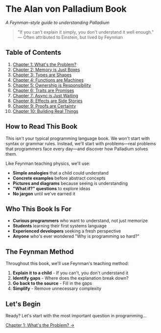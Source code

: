 # The Alan von Palladium Book

*A Feynman-style guide to understanding Palladium*

> "If you can't explain it simply, you don't understand it well enough."  
> — Often attributed to Einstein, but lived by Feynman

## Table of Contents

1. [Chapter 1: What's the Problem?](chapter_1_the_problem.md)
2. [Chapter 2: Memory is Just Boxes](chapter_2_memory.md)
3. [Chapter 3: Types are Shapes](chapter_3_types.md)
4. [Chapter 4: Functions are Machines](chapter_4_functions.md)
5. [Chapter 5: Ownership is Responsibility](chapter_5_ownership.md)
6. [Chapter 6: Traits are Promises](chapter_6_traits.md)
7. [Chapter 7: Async is Just Waiting](chapter_7_async.md)
8. [Chapter 8: Effects are Side Stories](chapter_8_effects.md)
9. [Chapter 9: Proofs are Certainty](chapter_9_proofs.md)
10. [Chapter 10: Building Real Things](chapter_10_applications.md)

## How to Read This Book

This isn't your typical programming language book. We won't start with syntax or grammar rules. Instead, we'll start with problems—real problems that programmers face every day—and discover how Palladium solves them.

Like Feynman teaching physics, we'll use:
- **Simple analogies** that a child could understand
- **Concrete examples** before abstract concepts  
- **Pictures and diagrams** because seeing is understanding
- **"What if?" questions** to explore ideas
- **No jargon** until we've earned it

## Who This Book Is For

- **Curious programmers** who want to understand, not just memorize
- **Students** learning their first systems language
- **Experienced developers** seeking a fresh perspective
- **Anyone** who's ever wondered "Why is programming so hard?"

## The Feynman Method

Throughout this book, we'll use Feynman's teaching method:

1. **Explain it to a child** - If you can't, you don't understand it
2. **Identify gaps** - Where does the explanation break down?
3. **Go back to the source** - Fill in the gaps
4. **Simplify** - Remove unnecessary complexity

## Let's Begin

Ready? Let's start with the most important question in programming...

[Chapter 1: What's the Problem? →](chapter_1_the_problem.md)